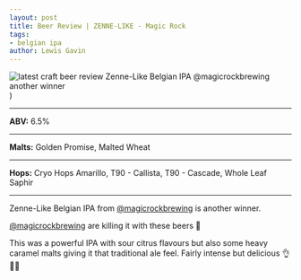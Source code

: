 ```yaml
---
layout: post
title: Beer Review | ZENNE-LIKE - Magic Rock
tags:
- belgian ipa
author: Lewis Gavin
---
```


![latest craft beer review Zenne-Like Belgian IPA @magicrockbrewing another winner](https://www.lewisgavin.co.uk/beermeupplease/images/2018-10-22-beer-review-zenne-like-belgian-ipa-@magicrockbrewing-another-winner@magicrockbrewing-killing-beers-this-powerful.png))

***
**ABV:** 6.5%

***
**Malts:** Golden Promise, Malted Wheat

***
**Hops:** Cryo Hops Amarillo, T90 - Callista, T90 - Cascade, Whole Leaf Saphir

***

Zenne-Like Belgian IPA from [@magicrockbrewing](https://instagram.com/magicrockbrewing) is another winner.

[@magicrockbrewing](https://instagram.com/magicrockbrewing) are killing it with these beers 🙌

This was a powerful IPA with sour citrus flavours but also some heavy caramel malts giving it that traditional ale feel. Fairly intense but delicious 👌🍻🙌
